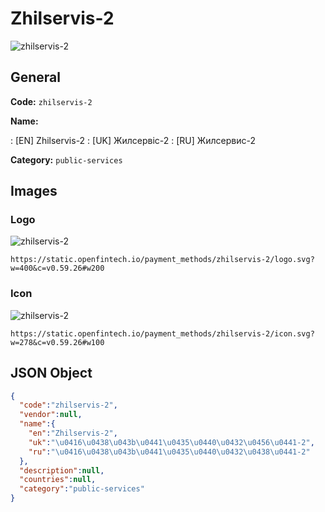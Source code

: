 
# Zhilservis-2 
![zhilservis-2](https://static.openfintech.io/payment_methods/zhilservis-2/logo.svg?w=400&c=v0.59.26#w200)  

## General 
**Code:** `zhilservis-2` 
 
**Name:** 
 
:	[EN] Zhilservis-2 
:	[UK] Жилсервіс-2 
:	[RU] Жилсервис-2 
 
**Category:** `public-services` 
 

## Images 

### Logo 
![zhilservis-2](https://static.openfintech.io/payment_methods/zhilservis-2/logo.svg?w=400&c=v0.59.26#w200)  

```
https://static.openfintech.io/payment_methods/zhilservis-2/logo.svg?w=400&c=v0.59.26#w200
```  

### Icon 
![zhilservis-2](https://static.openfintech.io/payment_methods/zhilservis-2/icon.svg?w=278&c=v0.59.26#w100)  

```
https://static.openfintech.io/payment_methods/zhilservis-2/icon.svg?w=278&c=v0.59.26#w100
```  

## JSON Object 

```json
{
  "code":"zhilservis-2",
  "vendor":null,
  "name":{
    "en":"Zhilservis-2",
    "uk":"\u0416\u0438\u043b\u0441\u0435\u0440\u0432\u0456\u0441-2",
    "ru":"\u0416\u0438\u043b\u0441\u0435\u0440\u0432\u0438\u0441-2"
  },
  "description":null,
  "countries":null,
  "category":"public-services"
}
```  
